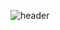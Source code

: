 ![header](https://capsule-render.vercel.app/api?type=rect&color=gradient&section=header&text=BoNa's%20repository%90)
